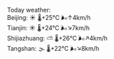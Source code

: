 Today weather:  
Beijing: ☀️   🌡️+25°C 🌬️↑4km/h  
Tianjin: ☀️   🌡️+24°C 🌬️↘7km/h  
Shijiazhuang: ⛅️  🌡️+26°C 🌬️↗4km/h  
Tangshan: 🌫  🌡️+22°C 🌬️↘8km/h  
